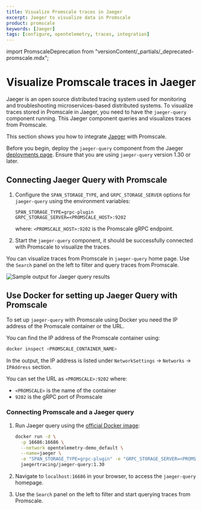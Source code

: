 ```yaml
---
title: Visualize Promscale traces in Jaeger
excerpt: Jaeger to visualize data in Promscale
product: promscale
keywords: [Jaeger]
tags: [configure, opentelemetry, traces, integration]
---
```


import PromscaleDeprecation from "versionContent/_partials/_deprecated-promscale.mdx";

# Visualize Promscale traces in Jaeger

<PromscaleDeprecation />

Jaeger is an open source distributed tracing system used for monitoring and
troubleshooting microservices-based distributed systems. To visualize traces
stored in Promscale in Jaeger, you need to have the `jaeger-query` component
running. This Jaeger component queries and visualizes traces from Promscale.

This section shows you how to integrate [Jaeger][jaeger-ui] with Promscale.

Before you begin, deploy the `jaeger-query` component from the Jaeger
[deployments page][jaeger-deployments]. Ensure that you are using `jaeger-query`
version 1.30 or later.

<procedure>

## Connecting Jaeger Query with Promscale

1.  Configure the `SPAN_STORAGE_TYPE`, and `GRPC_STORAGE_SERVER` options for `jaeger-query` using the environment variables:

    ```
    SPAN_STORAGE_TYPE=grpc-plugin
    GRPC_STORAGE_SERVER=<PROMSCALE_HOST>:9202
    ```

    where: `<PROMSCALE_HOST>:9202` is the Promscale gRPC endpoint.

1.  Start the `jaeger-query` component, it should be successfully connected with
    Promscale to visualize the traces.

</procedure>

You can visualize traces from Promscale in `jaeger-query` home page. Use the
`Search` panel on the left to filter and query traces from Promscale.

<img class="main-content__illustration"
src="https://s3.amazonaws.com/assets.timescale.com/images/misc/jaeger-homepage-query-results.png"
alt="Sample output for Jaeger query results"/>

## Use Docker for setting up Jaeger Query with Promscale

To set up `jaeger-query` with Promscale using Docker you need the IP address of the Promscale container or the URL.

You can find the IP address of the Promscale container using:

```bash
docker inspect <PROMSCALE_CONTAINER_NAME>
```

In the output, the IP address is listed under `NetworkSettings` → `Networks` → `IPAddress` section.

You can set the URL as `<PROMSCALE>:9202` where:

*   `<PROMSCALE>` is the name of the container
*   `9202` is the gRPC port of Promscale

<procedure>

### Connecting Promscale and a Jaeger query

1.  Run Jaeger query using the [official Docker image][jaeger-docker]:

    ``` bash
    docker run -d \
      -p 16686:16686 \
      --network opentelemetry-demo_default \
      --name=jaeger \
      -e "SPAN_STORAGE_TYPE=grpc-plugin" -e "GRPC_STORAGE_SERVER=<PROMSCALE>:9202" \
      jaegertracing/jaeger-query:1.30
    ```

1.  Navigate to `localhost:16686` in your browser, to access the `jaeger-query` homepage.

1.  Use the `Search` panel on the left to filter and start querying traces from
    Promscale.

</procedure>

[jaeger-ui]: https://github.com/jaegertracing/jaeger-ui#jaeger-ui
[jaeger-docker]: https://www.jaegertracing.io/docs/latest/deployment/
[jaeger-deployments]: https://www.jaegertracing.io/docs/latest/deployment/

